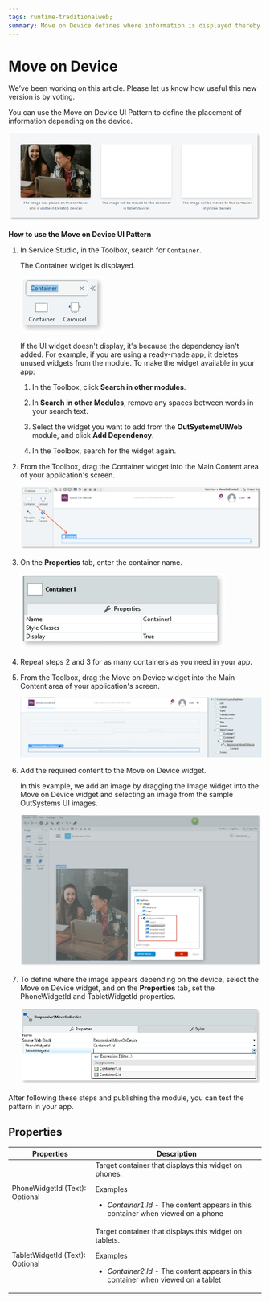 ```yaml
---
tags: runtime-traditionalweb; 
summary: Move on Device defines where information is displayed thereby improving the display on different devices.
---
```


# Move on Device

<div class="info" markdown="1">

We’ve been working on this article. Please let us know how useful this new version is by voting.

</div>

You can use the Move on Device UI Pattern to define the placement of information depending on the device.

![](<images/moveondevice-3-ss.png>)

**How to use the Move on Device UI Pattern**

1. In Service Studio, in the Toolbox, search for `Container`.

    The Container widget is displayed.

    ![](<images/moveondevice-6-ss.png>)

    If the UI widget doesn't display, it's because the dependency isn't added. For example, if you are using a ready-made app, it deletes unused widgets from the module. To make the widget available in your app:

    1. In the Toolbox, click **Search in other modules**.

    1. In **Search in other Modules**, remove any spaces between words in your search text.
    
    1. Select the widget you want to add from the **OutSystemsUIWeb** module, and click **Add Dependency**. 
    
    1. In the Toolbox, search for the widget again.

1. From the Toolbox, drag the Container widget into the Main Content area of your application's screen.

    ![](<images/moveondevice-7-ss.png>)

1. On the **Properties** tab, enter the container name.

    ![](<images/moveondevice-9-ss.png>)

1. Repeat steps 2 and 3 for as many containers as you need in your app. 

1. From the Toolbox, drag the Move on Device widget into the Main Content area of your application's screen.

    ![](<images/moveondevice-5-ss.png>)

1. Add the required content to the Move on Device widget.

    In this example, we add an image by dragging the Image widget into the Move on Device widget and selecting an image from the sample OutSystems UI images.

    ![](<images/moveondevice-8-ss.png>)

1. To define where the image appears depending on the device, select the Move on Device widget, and on the **Properties** tab, set the PhoneWidgetId and TabletWidgetId properties.

    ![](<images/moveondevice-2-ss.png>)

After following these steps and publishing the module, you can test the pattern in your app.

## Properties

| Properties |  Description |
|---|---|
| PhoneWidgetId (Text): Optional  | Target container that displays this widget on phones. <p>Examples <ul><li>_Container1.Id_ - The content appears in this container when viewed on a phone</li></ul></p>|
| TabletWidgetId (Text): Optional | Target container that displays this widget on tablets.<p>Examples  <ul><li>_Container2.Id_ - The content appears in this container when viewed on a tablet</li></ul></p>||

